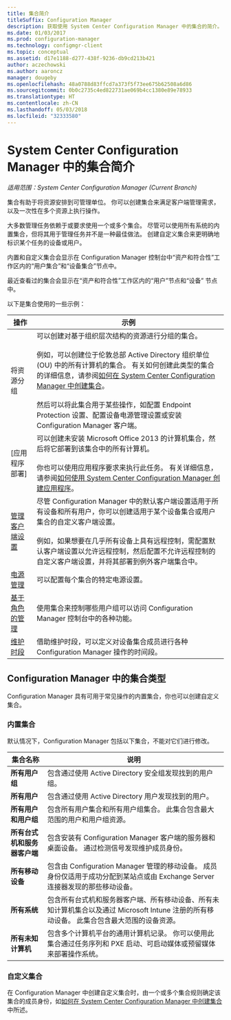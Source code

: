 ```yaml
---
title: 集合简介
titleSuffix: Configuration Manager
description: 获取使用 System Center Configuration Manager 中的集合的简介。
ms.date: 01/03/2017
ms.prod: configuration-manager
ms.technology: configmgr-client
ms.topic: conceptual
ms.assetid: d17e1188-d277-438f-9236-db9cd213b421
author: aczechowski
ms.author: aaroncz
manager: dougeby
ms.openlocfilehash: 48a0788d83ffcd7a373f5f73ee675b62508a6d86
ms.sourcegitcommit: 0b0c2735c4ed822731ae069b4cc1380e89e78933
ms.translationtype: HT
ms.contentlocale: zh-CN
ms.lasthandoff: 05/03/2018
ms.locfileid: "32333580"
---
```

# <a name="introduction-to-collections-in-system-center-configuration-manager"></a>System Center Configuration Manager 中的集合简介

*适用范围：System Center Configuration Manager (Current Branch)*

集合有助于将资源安排到可管理单位。 你可以创建集合来满足客户端管理需求，以及一次性在多个资源上执行操作。 

大多数管理任务依赖于或要求使用一个或多个集合。 尽管可以使用所有系统的内置集合，但将其用于管理任务并不是一种最佳做法。 创建自定义集合来更明确地标识某个任务的设备或用户。  

 内置和自定义集合会显示在 Configuration Manager 控制台中“资产和符合性”工作区内的“用户集合”和“设备集合”节点中。  

 最近查看过的集合会显示在“资产和符合性”工作区内的“用户”节点和“设备” 节点中。  

以下是集合使用的一些示例：  

|操作|示例|  
|---------|-------|  
|将资源分组|可以创建对基于组织层次结构的资源进行分组的集合。<br /><br /> 例如，可以创建位于伦敦总部 Active Directory 组织单位 (OU) 中的所有计算机的集合。 有关如何创建此类型的集合的详细信息，请参阅[如何在 System Center Configuration Manager 中创建集合](../../../../core/clients/manage/collections/create-collections.md)。<br /><br /> 然后可以将此集合用于某些操作，如配置 Endpoint Protection 设置、配置设备电源管理设置或安装 Configuration Manager 客户端。|  
|[应用程序部署]|可以创建未安装 Microsoft Office 2013 的计算机集合，然后将它部署到该集合中的所有计算机。<br /><br /> 你也可以使用应用程序要求来执行此任务。 有关详细信息，请参阅[如何使用 System Center Configuration Manager 创建应用程序](../../../../apps/deploy-use/create-applications.md)。|  
|[管理客户端设置](../../../../core/clients/deploy/about-client-settings.md)|尽管 Configuration Manager 中的默认客户端设置适用于所有设备和所有用户，你可以创建适用于某个设备集合或用户集合的自定义客户端设置。<br /><br /> 例如，如果想要在几乎所有设备上具有远程控制，需配置默认客户端设置以允许远程控制，然后配置不允许远程控制的自定义客户端设置，并将其部署到例外客户端集合中。 |  
|[电源管理](../power/introduction-to-power-management.md)|可以配置每个集合的特定电源设置。|  
|[基于角色的管理](../../../../core/servers/deploy/configure/configure-role-based-administration.md)|使用集合来控制哪些用户组可以访问 Configuration Manager 控制台中的各种功能。|  
|[维护时段](../../../../core/clients/manage/collections/use-maintenance-windows.md)|借助维护时段，可以定义对设备集合成员进行各种 Configuration Manager 操作的时间段。 |  


## <a name="collection-types-in-configuration-manager"></a>Configuration Manager 中的集合类型  
 Configuration Manager 具有可用于常见操作的内置集合，你也可以创建自定义集合。   

### <a name="built-in-collections"></a>内置集合  
 默认情况下，Configuration Manager 包括以下集合，不能对它们进行修改。  

|**集合名称**|说明|  
|-------------------------|-----------------|  
|**所有用户组**|包含通过使用 Active Directory 安全组发现找到的用户组。|  
|**所有用户**|包含通过使用 Active Directory 用户发现找到的用户。|  
|**所有用户和用户组**|包含所有用户集合和所有用户组集合。 此集合包含最大范围的用户和用户组资源。|  
|**所有台式机和服务器客户端**|包含安装有 Configuration Manager 客户端的服务器和桌面设备。 通过检测信号发现维护成员身份。|  
|**所有移动设备**|包含由 Configuration Manager 管理的移动设备。 成员身份仅适用于成功分配到某站点或由 Exchange Server 连接器发现的那些移动设备。|  
|**所有系统**|包含所有台式机和服务器客户端、所有移动设备、所有未知计算机集合以及通过 Microsoft Intune 注册的所有移动设备。 此集合包含最大范围的设备资源。|  
|**所有未知计算机**|包含多个计算机平台的通用计算机记录。 你可以使用此集合通过任务序列和 PXE 启动、可启动媒体或预留媒体来部署操作系统。|  

### <a name="custom-collections"></a>自定义集合  
 在 Configuration Manager 中创建自定义集合时，由一个或多个集合规则确定该集合的成员身份，如[如何在 System Center Configuration Manager 中创建集合](../../../../core/clients/manage/collections/create-collections.md)中所述。 

